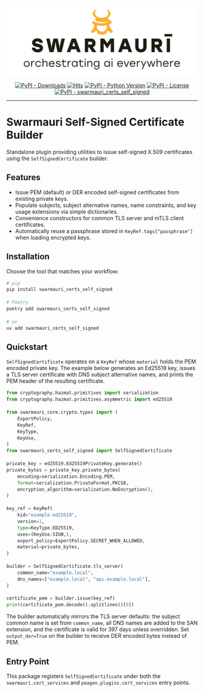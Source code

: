 ![Swarmauri Logo](https://github.com/swarmauri/swarmauri-sdk/blob/3d4d1cfa949399d7019ae9d8f296afba773dfb7f/assets/swarmauri.brand.theme.svg)


<p align="center">
    <a href="https://pypi.org/project/swarmauri_certs_self_signed/">
        <img src="https://img.shields.io/pypi/dm/swarmauri_certs_self_signed" alt="PyPI - Downloads"/></a>
    <a href="https://hits.sh/github.com/swarmauri/swarmauri-sdk/tree/master/pkgs/standards/swarmauri_certs_self_signed/">
        <img alt="Hits" src="https://hits.sh/github.com/swarmauri/swarmauri-sdk/tree/master/pkgs/standards/swarmauri_certs_self_signed.svg"/></a>
    <a href="https://pypi.org/project/swarmauri_certs_self_signed/">
        <img src="https://img.shields.io/pypi/pyversions/swarmauri_certs_self_signed" alt="PyPI - Python Version"/></a>
    <a href="https://pypi.org/project/swarmauri_certs_self_signed/">
        <img src="https://img.shields.io/pypi/l/swarmauri_certs_self_signed" alt="PyPI - License"/></a>
    <a href="https://pypi.org/project/swarmauri_certs_self_signed/">
        <img src="https://img.shields.io/pypi/v/swarmauri_certs_self_signed?label=swarmauri_certs_self_signed&color=green" alt="PyPI - swarmauri_certs_self_signed"/></a>
</p>

---

# Swarmauri Self-Signed Certificate Builder

Standalone plugin providing utilities to issue self-signed X.509 certificates using the `SelfSignedCertificate` builder.

## Features

- Issue PEM (default) or DER encoded self-signed certificates from existing private keys.
- Populate subjects, subject alternative names, name constraints, and key usage extensions via simple dictionaries.
- Convenience constructors for common TLS server and mTLS client certificates.
- Automatically reuse a passphrase stored in `KeyRef.tags["passphrase"]` when loading encrypted keys.

## Installation

Choose the tool that matches your workflow:

```bash
# pip
pip install swarmauri_certs_self_signed

# Poetry
poetry add swarmauri_certs_self_signed

# uv
uv add swarmauri_certs_self_signed
```

## Quickstart

`SelfSignedCertificate` operates on a `KeyRef` whose `material` holds the PEM encoded private key. The example below generates an Ed25519 key, issues a TLS server certificate with DNS subject alternative names, and prints the PEM header of the resulting certificate.

```python
from cryptography.hazmat.primitives import serialization
from cryptography.hazmat.primitives.asymmetric import ed25519

from swarmauri_core.crypto.types import (
    ExportPolicy,
    KeyRef,
    KeyType,
    KeyUse,
)
from swarmauri_certs_self_signed import SelfSignedCertificate

private_key = ed25519.Ed25519PrivateKey.generate()
private_bytes = private_key.private_bytes(
    encoding=serialization.Encoding.PEM,
    format=serialization.PrivateFormat.PKCS8,
    encryption_algorithm=serialization.NoEncryption(),
)

key_ref = KeyRef(
    kid="example-ed25519",
    version=1,
    type=KeyType.ED25519,
    uses=(KeyUse.SIGN,),
    export_policy=ExportPolicy.SECRET_WHEN_ALLOWED,
    material=private_bytes,
)

builder = SelfSignedCertificate.tls_server(
    common_name="example.local",
    dns_names=["example.local", "api.example.local"],
)

certificate_pem = builder.issue(key_ref)
print(certificate_pem.decode().splitlines()[0])
```

The builder automatically mirrors the TLS server defaults: the subject common name is set from `common_name`, all DNS names are added to the SAN extension, and the certificate is valid for 397 days unless overridden. Set `output_der=True` on the builder to receive DER encoded bytes instead of PEM.

## Entry Point

This package registers `SelfSignedCertificate` under both the `swarmauri.cert_services` and `peagen.plugins.cert_services` entry points.
